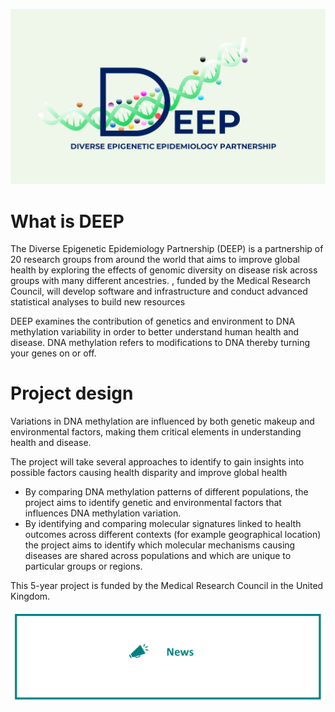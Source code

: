 ![Diverse Epigenetic Epidemiology Partnership Logo showing the word deep and a DNA helix with methylation marks attached](assets/logo.png)


# What is DEEP

The Diverse Epigenetic Epidemiology Partnership (DEEP) is a partnership of 20 research groups from around the world that aims to improve global health by exploring the effects of genomic diversity on disease risk across groups with many different ancestries. , funded by the Medical Research Council, will develop software and infrastructure and conduct advanced statistical analyses to build new resources 

DEEP examines the contribution of genetics and environment to DNA methylation variability in order to better understand human health and disease. DNA methylation refers to modifications to DNA thereby turning your genes on or off.


# Project design

Variations in DNA methylation are influenced by both genetic makeup and environmental factors, making them critical elements in understanding health and disease. 

The project will take several approaches to identify to gain insights into possible factors causing health disparity and improve global health
- By comparing DNA methylation patterns of different populations, the project aims to identify genetic and environmental factors that influences DNA methylation variation.
- By identifying and comparing molecular signatures linked to health outcomes across different contexts (for example geographical location) the project aims to identify which molecular mechanisms causing diseases are shared across populations and which are unique to particular groups or regions.

This 5-year project is funded by the Medical Research Council in the United Kingdom.             

<a href=News>
<img src="https://github.com/hannah-e/DEEP_site/blob/gh-pages/assets/News_header.png?raw=true">
</a>
